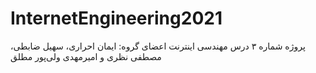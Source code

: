 # InternetEngineering2021

پروژه شماره ۳ درس مهندسی اینترنت
اعضای گروه: ایمان احراری، سهیل ضابطی، مصطفی نظری و امیرمهدی ولی‌پور مطلق
